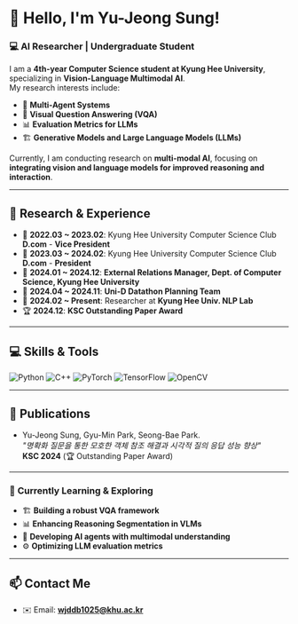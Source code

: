 
# 👋 Hello, I'm Yu-Jeong Sung!
### 💻 AI Researcher | Undergraduate Student 

I am a **4th-year Computer Science student at Kyung Hee University**, specializing in **Vision-Language Multimodal AI**.  
My research interests include:  
- 🤖 **Multi-Agent Systems**  
- 🎯 **Visual Question Answering (VQA)**  
- 📊 **Evaluation Metrics for LLMs**  
- 🏗️ **Generative Models and Large Language Models (LLMs)**  

Currently, I am conducting research on **multi-modal AI**, focusing on **integrating vision and language models for improved reasoning and interaction**.  

---

## 🔬 **Research & Experience**
- 📌 **2022.03 ~ 2023.02**: Kyung Hee University Computer Science Club **D.com** - **Vice President**  
- 📌 **2023.03 ~ 2024.02**: Kyung Hee University Computer Science Club **D.com** - **President**  
- 📌 **2024.01 ~ 2024.12**: **External Relations Manager, Dept. of Computer Science, Kyung Hee University**   
- 📌 **2024.04 ~ 2024.11**: **Uni-D Datathon Planning Team**  
- 📌 **2024.02 ~ Present**: Researcher at **Kyung Hee Univ. NLP Lab**  
- 🏆 **2024.12**: **KSC Outstanding Paper Award**  

---

## 💻 **Skills & Tools**
![Python](https://img.shields.io/badge/Python-3776AB?style=for-the-badge&logo=python&logoColor=white)
![C++](https://img.shields.io/badge/C++-00599C?style=for-the-badge&logo=cplusplus&logoColor=white)
![PyTorch](https://img.shields.io/badge/PyTorch-EE4C2C?style=for-the-badge&logo=pytorch&logoColor=white)
![TensorFlow](https://img.shields.io/badge/TensorFlow-FF6F00?style=for-the-badge&logo=tensorflow&logoColor=white)
![OpenCV](https://img.shields.io/badge/OpenCV-5C3EE8?style=for-the-badge&logo=opencv&logoColor=white)

---

## 📜 **Publications**
- Yu-Jeong Sung, Gyu-Min Park, Seong-Bae Park.  
  *"명확화 질문을 통한 모호한 객체 참조 해결과 시각적 질의 응답 성능 향상"*  
  **KSC 2024** (🏆 Outstanding Paper Award)  

---

### 🌱 **Currently Learning & Exploring**
- 🏗️ **Building a robust VQA framework**  
- 📊 **Enhancing Reasoning Segmentation in VLMs**  
- 🤖 **Developing AI agents with multimodal understanding**  
- ⚙️ **Optimizing LLM evaluation metrics**  

---

## 📫 **Contact Me**
- ✉️ Email: **wjddb1025@khu.ac.kr**  
